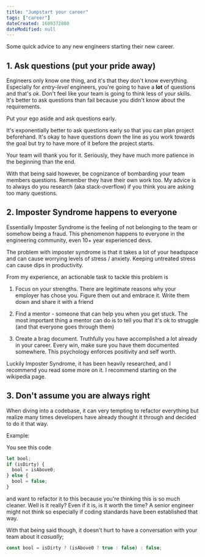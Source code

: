 ```yaml
---
title: "Jumpstart your career"
tags: ["career"]
dateCreated: 1609372800
dateModified: null
---
```


Some quick advice to any new engineers starting their new career.

## 1. Ask questions (put your pride away)

Engineers only know one thing, and it's that they don't know everything. Especially for _entry-level_ engineers, you're going to have a **lot** of questions and that's _ok_. Don't feel like your team is going to think less of your skills. It's better to ask questions than fail because you didn't know about the requirements.

Put your ego aside and ask questions early.

It's exponentially better to ask questions early so that you can plan project beforehand. It's okay to have questions down the line as you work towards the goal but try to have more of it before the project starts.

Your team will thank you for it. Seriously, they have much more patience in the beginning than the end.

With that being said however, be cognizance of bombarding your team members questions. Remember they have their own work too. My advice is to always do you research (aka stack-overflow) if you think you are asking too many questions.

## 2. Imposter Syndrome happens to everyone

Essentially Imposter Syndrome is the feeling of not belonging to the team or somehow being a fraud. This phenomenon happens to everyone in the engineering community, even 10+ year experienced devs.

The problem with imposter syndrome is that it takes a lot of your headspace and can cause worrying levels of stress / anxiety. Keeping untreated stress can cause dips in productivity.

From my experience, an actionable task to tackle this problem is

1. Focus on your strengths. There are legitimate reasons why your employer has chose you. Figure them out and embrace it. Write them down and share it with a friend

2. Find a mentor - someone that can help you when you get stuck. The most important thing a mentor can do is to tell you that it's ok to struggle (and that everyone goes through them)

3. Create a brag document. Truthfully you have accomplished a lot already in your career. Every win, make sure you have them documented somewhere. This psychology enforces positivity and self worth.

Luckily Imposter Syndrome, it has been heavily researched, and I recommend you read some more on it. I recommend starting on the wikipedia page.

## 3. Don't assume you are always right

When diving into a codebase, it can very tempting to refactor everything but realize many times developers have already thought it through and decided to do it that way.

Example:

You see this code

```javascript
let bool;
if (isDirty) {
  bool = isAbove0;
} else {
  bool = false;
}
```

and want to refactor it to this because you're thinking this is so much cleaner. Well is it really? Even if it is, is it worth the time? A senior engineer might not think so especially if coding standards have been established that way.

With that being said though, it doesn't hurt to have a conversation with your team about it _casually_;

```javascript
const bool = isDirty ? (isAbove0 ? true : false) : false;
```
